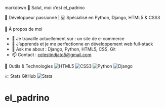 markdown
👋 Salut, moi c’est el_padrino

🎯 Développeur passionné | 💻 Spécialisé en Python, Django, HTML5 & CSS3

🚀 À propos de moi
- 🔭 Je travaille actuellement sur : un site de e-commerce
- 🌱 J’apprends et je me perfectionne en développement web full-stack
- 💬 Ask me about : Django, Python, HTML5, CSS, Git
- 📫 Contact : celestindjato5@gmail.com 

🧰 Outils & Technologies
![HTML5](https://img.shields.io/badge/-HTML5-E34F26?style=flat&logo=html5&logoColor=white)
![CSS3](https://img.shields.io/badge/-CSS3-1572B6?style=flat&logo=css3)
![Python](https://img.shields.io/badge/-Python-3776AB?style=flat&logo=python&logoColor=white)
![Django](https://img.shields.io/badge/-Django-092E20?style=flat&logo=django&logoColor=white)

📈 Stats GitHub
![Stats](https://github-readme-stats.vercel.app/api?username=el_padrinoC&show_icons=true&theme=tokyonight)
# el_padrino
